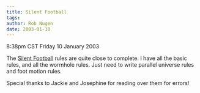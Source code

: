 ```yaml
---
title: Silent Football
tags: 
author: Rob Nugen
date: 2003-01-10
---
```


<p class=date>8:38pm CST Friday 10 January 2003</p>

<p>The <a href="/sf/">Silent Football</a> rules are quite close to
complete.  I have all the basic rules, and all the wormhole rules.
Just need to write parallel universe rules and foot motion rules.</p>

<p>Special thanks to Jackie and Josephine for reading over them for
errors!</p>
